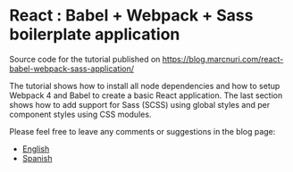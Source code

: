 # React : Babel + Webpack + Sass boilerplate application


Source code for the tutorial published on https://blog.marcnuri.com/react-babel-webpack-sass-application/

The tutorial shows how to install all node dependencies and how to setup Webpack 4 and Babel to create a basic React application. The last section shows how to add support for Sass (SCSS) using global styles and per component styles using CSS modules.

Please feel free to leave any comments or suggestions in the blog page:
 * [English](https://blog.marcnuri.com/react-babel-webpack-sass-application/)
 * [Spanish](https://blog.marcnuri.com/react-babel-webpack-sass-aplicacion-basica/)
